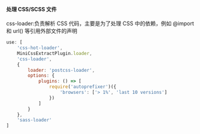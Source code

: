#### 处理 CSS/SCSS 文件
css-loader:负责解析 CSS 代码，主要是为了处理 CSS 中的依赖，例如 @import 和 url() 等引用外部文件的声明

```javascript
use: [
    'css-hot-loader',
    MiniCssExtractPlugin.loader,
    'css-loader',
    {
        loader: 'postcss-loader',
        options: {
            plugins: () => [
                require('autoprefixer')({
                    'browsers': ['> 1%', 'last 10 versions']
                })
            ]
        }
    },
    'sass-loader'
]
```